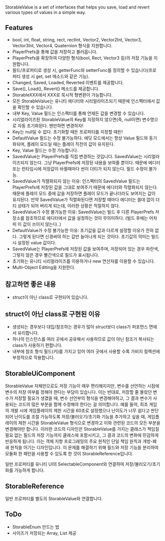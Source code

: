 StorableValue is a set of interfaces that helps you save, load and revert various types of values in a simple way.

## Features

- bool, int, float, string, rect, rectInt, Vector2, Vector2Int, Vector3, Vector3Int, Vector4, Quaternion 형식을 지원합니다.
- PlayerPrefs을 통해 값을 저장하고 불러옵니다.
- PlayerPrefs을 확장하여 다양한 형식(bool, Rect, Vector3 등)의 저장 기능을 지원합니다.
- 필드/프로퍼티로 생성 시, getterFunc와 setterFunc를 정의할 수 있습니다(프로퍼티 생성 시 get, set 메소드와 같은 기능).
- Changed, Saved, Loaded, Reverted 이벤트를 제공합니다.
- Save(), Load(), Revert() 메소드를 제공합니다.
- StorableXXX에서 XXX로 묵시적 형변환이 가능합니다.
- 모든 StorableValue는 유니티 에디터와 시리얼라이즈되기 때문에 인스펙터에서 값을 확인할 수 있습니다.
- 내부 Key, Value 필드는 인스펙터를 통해 언제든 값을 변경할 수 있습니다.
- 시리얼라이즈된 StorableValue의 Key를 지정하지 않으면(즉, null이면) 변수명으로 자동 초기화된다. 왠만하면 변경하자!
- Key는 null일 수 없다. 초기화할 때든 프로퍼티를 지정할 때든!
- DefaultValue 필드는 수정 불가능하다. 에딧 모드에서는 항상 Value 필드와 동기화되며, 플레이 모드일 때는 플레이 직전의 값이 유지된다.
- Key, Value 필드는 수정 가능합니다.
- SavedValue는 PlayerPrefs를 직접 변경하는 것입니다. SavedValue는 시리얼라이즈되지 않는다. 그냥 PlayerPrefs에 저장된 내용을 보여줄 뿐이다. 때문에 에디터 또는 런타임시에 저장값이 바뀔때마다 씬이 더티가 되지 않는다. 필드 수정이 불가능.
- SavedValue가 직렬화되지 않는 이유: 인스펙터의 SavedValue 필드는 PlayerPrefs에 저장된 값을 그대로 보여주기 때문에 에디터와 직렬화되지 않는다. 때문에 플레이 모드 중에 값을 저장하면 플레이 모드가 끝나더라도 보여지는 값이 유지된다. 만약 SavedValue가 직렬화된다면 저장할 때마다 에디터는 쓸데 없이 더티 상태가 되어 버리게 되는데, 이러한 상황은 적절하지 않다.
- SavedValue가 수정 불가능한 이유: SavedValue는 빌드 후 다른 PlayerPrefs 저장소를 참조하므로 에디터에서 값을 설정하는 것이 무의미하다. (빌드 후에는 어차피 이 값이 쓰이지 않는다..)
- DefaultValue가 수정 불가능한 이유: 초기값을 값과 다르게 설정할 이유가 전혀 없다. 그렇게 된다면 신경써야 하는 값만 늘어나게 되는 것이다. 초기값의 의미는 빌드 시 설정된 value 값이다.
- SavedValue는 PlayerPrefs에 저장된 값을 보여주며, 저장되어 있는 경우 파란색, 그렇지 않은 경우 빨간색으로 필드가 표시됩니다.
- 초기화는 유니티 시리얼라이즈를 이용하거나 new 연산자를 이용할 수 있습니다.
- Multi-Object Editing을 지원한다.

## 참고하면 좋은 내용

- struct이 아닌 class로 구현되어 있습니다.

## struct이 아닌 class로 구현된 이유

- 생성되는 경우보다 대입/참조하는 경우가 많아 struct보다 class가 퍼포먼스 면에서 유리합니다.
- 하나의 인스턴스를 여러 곳에서 공유해서 사용하므로 값이 아닌 참조가 복사되는 class가 사용하기 편합니다.
- 내부에 참조 형식 필드(키)를 가지고 있어 여러 곳에서 사용할 수록 가비지 컬랙션에 부정적으로 작용합니다.

## StorableUiComponent

StorableValue 자체만으로도 저장 기능이 매우 편리해지지만, 변수를 선언하는 시점에 변수의 저장 여부를 정해야 한다는 부담이 있습니다. 이는 반대로, 저장할 줄 몰랐던 변수가 저장할 필요가 생겼을 때, 변수 선언부의 형식을 변경해야하고, 그 결과 변수가 사용되는 코드의 많은 부분을 함께 수정해야 한다는 걸 의미합니다. 예를 들어, 최초 게임의 개발 시에 게임플레이의 제한 시간을 60초로 설정했으나 난이도가 너무 쉽다고 판단되어 난이도를 조절 가능하도록 저장/불러오기/초기화 기능을 추가하고 싶을 때, 게임플레이의 제한 시간을 StorableValue 형식으로 변경하고 이와 관련된 코드의 모든 부분을 변경해야만 합니다. 이러한 코드의 디자인은 StorableValue를 가지는 클래스가 책임질 필요 없는 필드의 저장 기능까지 클래스에 포함시키고, 그 결과 코드의 변화에 민감하게 반응하게 됩니다. 이는 객체 지향 프로그래밍의 주요 원칙인 단일 책임 원칙과 개방-폐쇄 원칙을 어기는 디자인입니다. 이 문제를 해결하기 위해 필드와 저장 기능을 분리하여 모듈화 한 패턴을 사용할 수 있도록 한 것이 StorableReference입니다.

일반 프로퍼티를 유니티 UI의 SelectableComponent와 연결하여 저장/불러오기/초기화를 가능하게 합니다.

## StorableReference

일반 프로퍼티를 별도의 StorableValue와 연결합니다.

## ToDo

- StorableEnum 만드는 법
- 사이즈가 저장되는 Array, List 제공